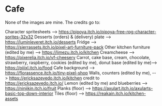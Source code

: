# Cafe
None of the images are mine. The credits go to:

Character spritesheets --> https://pipoya.itch.io/pipoya-free-rpg-character-sprites-32x32
Desserts (orders) & (delivery) plate --> https://luminleveret.itch.io/desserts
Fridge --> https://sierrassets.itch.io/pixel-art-furniture-pack
Other kitchen furniture (edited by me) --> https://limezu.itch.io/kitchen
Creamcheese --> https://pixerelia.itch.io/vf-cheesery
Carrot, cake base, cream, chocolate, strawberry, raspberry, cookies (edited by me), donut base (edited by me)--> https://piiixl.itch.io/food
Cafe background --> https://florassence.itch.io/tiny-pixel-shop
Walls, counters (edited by me), --> https://ericksazevedo.itch.io/kitchen credit to https://ericksazevedo.itch.io/
Lemon (edited by me) and blueberries --> https://ninjikin.itch.io/fruit
Planks (floor) --> https://axulart.itch.io/axularts-basic-top-down-interior
Tiles (floor) --> https://reakain.itch.io/kitchen-assets
